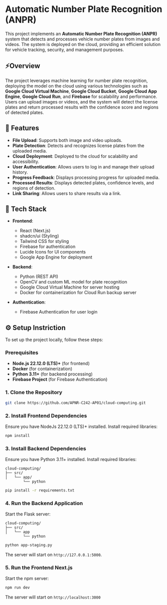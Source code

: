 # Automatic Number Plate Recognition (ANPR)
This project implements an **Automatic Number Plate Recognition (ANPR)** system that detects and processes vehicle number plates from images and videos. The system is deployed on the cloud, providing an efficient solution for vehicle tracking, security, and management purposes.

## ⚡Overview
The project leverages machine learning for number plate recognition, deploying the model on the cloud using various technologies such as **Google Cloud Virtual Machine**, **Google Cloud Bucket**, **Google Cloud App Engine**, **Google Cloud Run**, and **Firebase** for scalability and performance. Users can upload images or videos, and the system will detect the license plates and return processed results with the confidence score and regions of detected plates.

## 🚀 Features

- **File Upload**: Supports both image and video uploads.
- **Plate Detection**: Detects and recognizes license plates from the uploaded media.
- **Cloud Deployment**: Deployed to the cloud for scalability and accessibility.
- **User Authentication**: Allows users to log in and manage their upload history.
- **Progress Feedback**: Displays processing progress for uploaded media.
- **Processed Results**: Displays detected plates, confidence levels, and regions of detection.
- **Link Sharing**: Allows users to share results via a link.

## 📕 Tech Stack

- **Frontend**:
  - React (Next.js)
  - shadcn/ui (Styling)
  - Tailwind CSS for styling
  - Firebase for authentication
  - Lucide Icons for UI components
  - Google App Engine for deployment
  
- **Backend**:
  - Python (REST API)
  - OpenCV and custom ML model for plate recognition
  - Google Cloud Virtual Machine for server hosting
  - Docker for containerization for Cloud Run backup server

- **Authentication**:
  - Firebase Authentication for user login

## ⚙️ Setup Instriction

To set up the project locally, follow these steps:

### Prerequisites

- **Node.js 22.12.0 (LTS)+** (for frontend)
- **Docker** (for containerization)
- **Python 3.11+** (for backend processing)
- **Firebase Project** (for Firebase Authentication)

### 1. Clone the Repository
```bash
git clone https://github.com/APNR-C242-AP01/cloud-computing.git
```

### 2. Install Frontend Dependencies
Ensure you have NodeJs 22.12.0 (LTS)+ installed. Install required libraries:
```bash
npm install
```

### 3. Install Backend Dependencies
Ensure you have Python 3.11+ installed. Install required libraries:
```
cloud-computing/
├── src/
│   └── app/
        └── python
```
```bash
pip install -r requirements.txt
```

### 4. Run the Backend Application
Start the Flask server:
```
cloud-computing/
├── src/
│   └── app
        └── python
```
```bash
python app-staging.py
```
The server will start on `http://127.0.0.1:5000`.

### 5. Run the Frontend Next.js
Start the npm server:
```bash
npm run dev
```
The server will start on `http://localhost:3000`

